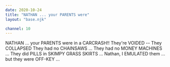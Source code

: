 ```yaml
---
date: 2020-10-24
title: "NATHAN ... your PARENTS were"
layout: "base.njk"

channel: 10
---
```


NATHAN ... your PARENTS were in a CARCRASH!!  They're VOIDED -- They
COLLAPSED They had no CHAINSAWS ... They had no MONEY MACHINES ... They
did PILLS in SKIMPY GRASS SKIRTS ... Nathan, I EMULATED them ... but
they were OFF-KEY ...

